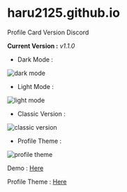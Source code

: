 # haru2125.github.io
Profile Card Version Discord

**Current Version :** *v1.1.0*

- Dark Mode :

![dark mode](https://user-images.githubusercontent.com/101871896/198653592-5614cc9f-cf2e-469a-a877-0c78105f1f8d.png)

- Light Mode :

![light mode](https://user-images.githubusercontent.com/101871896/198653821-72ffde63-50e8-4e2e-9681-b4dd24c80d84.png)

- Classic Version :

![classic version](https://user-images.githubusercontent.com/101871896/198656522-4ff82cbc-a98b-434a-8cac-587e1349bb0c.png)

- Profile Theme :

![profile theme](https://user-images.githubusercontent.com/101871896/198656829-6d6dde6a-3687-4c3b-ac8c-06cfec838879.png)

Demo : [Here](https://haru2125.ml/)

Profile Theme : [Here](https://mizuto2509.github.io/)
